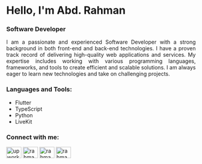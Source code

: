 <h1 align="left">Hello, I'm Abd. Rahman</h1>
<h3 align="left">Software Developer</h3>

<p align="justify">
  I am a passionate and experienced Software Developer with a strong background in both front-end and back-end technologies. I have a proven track record of delivering high-quality web applications and services. My expertise includes working with various programming languages, frameworks, and tools to create efficient and scalable solutions. I am always eager to learn new technologies and take on challenging projects.
</p>

<h3 align="left">Languages and Tools:</h3>
<ul>
  <li>Flutter</li>
  <li>TypeScript</li>
  <li>Python</li>
  <li>LiveKit</li>
</ul>


<h3 align="left">Connect with me:</h3>
<p align="left">
<a href="https://www.upwork.com/freelancers/~0146d020d1f7248e83" target="blank"><img align="center" src="https://www.svgrepo.com/show/331630/upwork.svg" alt="upwork" height="30" width="40" /></a>
<a href="https://linkedin.com/in/rahmanpsg" target="blank"><img align="center" src="https://raw.githubusercontent.com/rahuldkjain/github-profile-readme-generator/master/src/images/icons/Social/linked-in-alt.svg" alt="rahmanpsg" height="30" width="40" /></a>
<a href="https://fb.com/rahmanpmc" target="blank"><img align="center" src="https://raw.githubusercontent.com/rahuldkjain/github-profile-readme-generator/master/src/images/icons/Social/facebook.svg" alt="rahmanpmc" height="30" width="40" /></a>
<a href="https://instagram.com/rahmanpsg" target="blank"><img align="center" src="https://raw.githubusercontent.com/rahuldkjain/github-profile-readme-generator/master/src/images/icons/Social/instagram.svg" alt="rahmanpsg" height="30" width="40" /></a>
</p>

